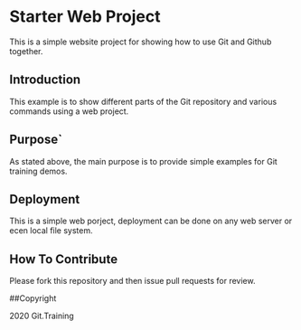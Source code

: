 # Starter Web Project

This is a simple website project for showing how to use Git and Github together.

## Introduction

This example is to show different parts of the Git repository and various commands using a web project.

## Purpose`

As stated above, the main purpose is to provide simple examples for Git training demos.

## Deployment

This is a simple web porject, deployment can be done on any web server or ecen local file system.
 
## How To Contribute

Please fork this repository and then issue pull requests for review.

##Copyright

2020 Git.Training

